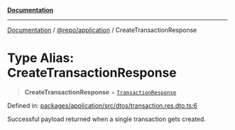 [**Documentation**](../../../README.md)

***

[Documentation](../../../README.md) / [@repo/application](../README.md) / CreateTransactionResponse

# Type Alias: CreateTransactionResponse

> **CreateTransactionResponse** = [`TransactionResponse`](TransactionResponse.md)

Defined in: [packages/application/src/dtos/transaction.res.dto.ts:6](https://github.com/o3osatoshi/experiment/blob/54ab00df974a3e9f8283fbcd8c611ed1e0274132/packages/application/src/dtos/transaction.res.dto.ts#L6)

Successful payload returned when a single transaction gets created.
